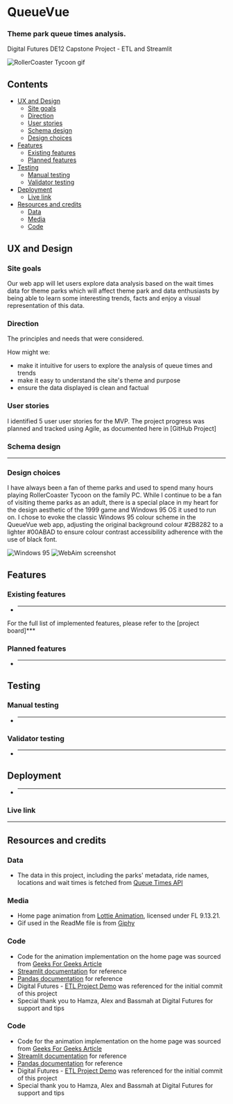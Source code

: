 # QueueVue
### Theme park queue times analysis.
Digital Futures DE12 Capstone Project - ETL and Streamlit

![RollerCoaster Tycoon gif](https://github.com/maria-grozova/queuevue/readme_media/rollercoaster_tycoon.gif)

## Contents
- [UX and Design](https://github.com/maria-grozova/queuevue/README.md#ux-and-design)
  - [Site goals](https://github.com/maria-grozova/queuevue/README.md#site-goals)
  - [Direction](https://github.com/maria-grozova/queuevue/README.md#direction)
  - [User stories](https://github.com/maria-grozova/queuevue/README.md#user-stories)
  - [Schema design](https://github.com/maria-grozova/queuevue/README.md#schema-design)
  - [Design choices](https://github.com/maria-grozova/queuevue/README.md#design-choices)
- [Features](https://github.com/maria-grozova/queuevue/README.md#features)
  - [Existing features](https://github.com/maria-grozova/queuevue/README.md#existing-features)
  - [Planned features](https://github.com/maria-grozova/queuevue/README.md#planned-features)
- [Testing](https://github.com/maria-grozova/queuevue/README.md#testing)
  - [Manual testing](https://github.com/maria-grozova/queuevue/README.md#manual-testing)
  - [Validator testing](https://github.com/maria-grozova/queuevue/README.md#validator-testing)
- [Deployment](https://github.com/maria-grozova/queuevue/README.md#deployment)
  - [Live link](https://github.com/maria-grozova/queuevue/README.md#live-link)
- [Resources and credits](https://github.com/maria-grozova/queuevue/README.md#resources-and-credits)
  - [Data](https://github.com/maria-grozova/queuevue/README.md#data)
  - [Media](https://github.com/maria-grozova/queuevue/README.md#media)
  - [Code](https://github.com/maria-grozova/queuevue/README.md#code)

## UX and Design
### Site goals
Our web app will let users explore data analysis based on the wait times data for theme parks which will affect theme park and data enthusiasts by being able to learn some interesting trends, facts and enjoy a visual representation of this data.

### Direction
The principles and needs that were considered.

How might we:
- make it intuitive for users to explore the analysis of queue times and trends
- make it easy to understand the site's theme and purpose
- ensure the data displayed is clean and factual

### User stories
I identified 5 user user stories for the MVP.
The project progress was planned and tracked using Agile, as documented here in [GitHub Project]

### Schema design
***

### Design choices
I have always been a fan of theme parks and used to spend many hours playing RollerCoaster Tycoon on the family PC. While I continue to be a fan of visiting theme parks as an adult, there is a special place in my heart for the design aesthetic of the 1999 game and Windows 95 OS it used to run on. I chose to evoke the classic Windows 95 colour scheme in the QueueVue web app, adjusting the original background colour #2B8282 to a lighter #00ABAD to ensure colour contrast accessibility adherence with the use of black font.

![Windows 95](https://github.com/)
![WebAim screenshot](https://github.com/user-attachments/)

## Features
### Existing features
- **********

For the full list of implemented features, please refer to the [project board]***

### Planned features
- ***

## Testing
### Manual testing
- ***

### Validator testing
- ***

## Deployment
- ***

### Live link
***

## Resources and credits
### Data
- The data in this project, including the parks' metadata, ride names, locations and wait times is fetched from [Queue Times API](https://queue-times.com/)

### Media
- Home page animation from [Lottie Animation](https://lottiefiles.com/free-animation/roller-coaster-sA1NACEeoj), licensed under FL 9.13.21.
- Gif used in the ReadMe file is from [Giphy](https://media3.giphy.com/media/v1.Y2lkPTc5MGI3NjExajNsMWFlNnFlcDZtdzNlZzRpOHNiNXF1M3RmYW9uajh5eDVrYXdwMCZlcD12MV9pbnRlcm5hbF9naWZfYnlfaWQmY3Q9Zw/Gt0j4zPgzHL8pTPiqc/giphy.gif)

### Code
- Code for the animation implementation on the home page was sourced from [Geeks For Geeks Article](https://www.geeksforgeeks.org/adding-lottie-animation-in-streamlit-webapp/)
- [Streamlit documentation](https://docs.streamlit.io/) for reference
- [Pandas documentation](https://pandas.pydata.org/docs/) for reference
- Digital Futures - [ETL Project Demo](https://github.com/de-2502-a/etl-project-demo/tree/initial-project-setup) was referenced for the initial commit of this project
- Special thank you to Hamza, Alex and Bassmah at Digital Futures for support and tips

### Code
- Code for the animation implementation on the home page was sourced from [Geeks For Geeks Article](https://www.geeksforgeeks.org/adding-lottie-animation-in-streamlit-webapp/)
- [Streamlit documentation](https://docs.streamlit.io/) for reference
- [Pandas documentation](https://pandas.pydata.org/docs/) for reference
- Digital Futures - [ETL Project Demo](https://github.com/de-2502-a/etl-project-demo/tree/initial-project-setup) was referenced for the initial commit of this project
- Special thank you to Hamza, Alex and Bassmah at Digital Futures for support and tips
